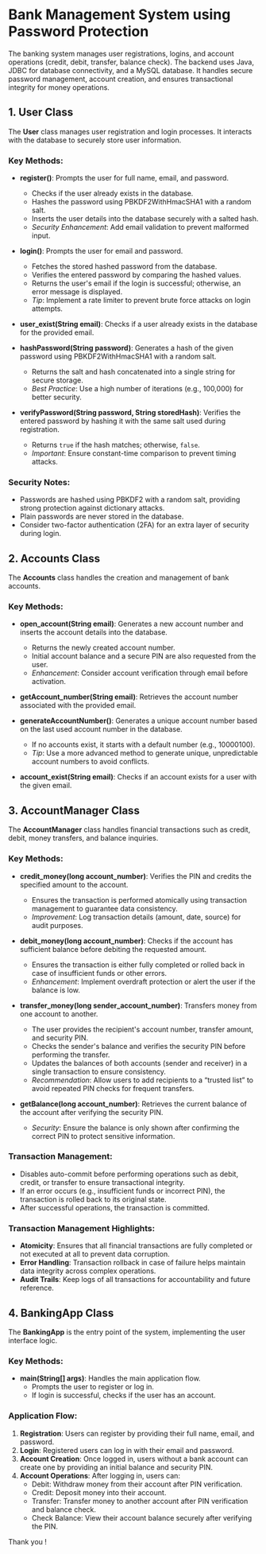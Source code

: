 # Bank Management System using Password Protection

The banking system manages user registrations, logins, and account operations (credit, debit, transfer, balance check). The backend uses Java, JDBC for database connectivity, and a MySQL database. It handles secure password management, account creation, and ensures transactional integrity for money operations.

## 1. User Class
The **User** class manages user registration and login processes. It interacts with the database to securely store user information.

### Key Methods:
- **register()**: Prompts the user for full name, email, and password.
    - Checks if the user already exists in the database.
    - Hashes the password using PBKDF2WithHmacSHA1 with a random salt.
    - Inserts the user details into the database securely with a salted hash.
    - _Security Enhancement_: Add email validation to prevent malformed input.
  
- **login()**: Prompts the user for email and password.
    - Fetches the stored hashed password from the database.
    - Verifies the entered password by comparing the hashed values.
    - Returns the user's email if the login is successful; otherwise, an error message is displayed.
    - _Tip_: Implement a rate limiter to prevent brute force attacks on login attempts.

- **user_exist(String email)**: Checks if a user already exists in the database for the provided email.

- **hashPassword(String password)**: Generates a hash of the given password using PBKDF2WithHmacSHA1 with a random salt.
    - Returns the salt and hash concatenated into a single string for secure storage.
    - _Best Practice_: Use a high number of iterations (e.g., 100,000) for better security.

- **verifyPassword(String password, String storedHash)**: Verifies the entered password by hashing it with the same salt used during registration.
    - Returns `true` if the hash matches; otherwise, `false`.
    - _Important_: Ensure constant-time comparison to prevent timing attacks.

### Security Notes:
- Passwords are hashed using PBKDF2 with a random salt, providing strong protection against dictionary attacks.
- Plain passwords are never stored in the database.
- Consider two-factor authentication (2FA) for an extra layer of security during login.

## 2. Accounts Class
The **Accounts** class handles the creation and management of bank accounts.

### Key Methods:
- **open_account(String email)**: Generates a new account number and inserts the account details into the database.
    - Returns the newly created account number.
    - Initial account balance and a secure PIN are also requested from the user.
    - _Enhancement_: Consider account verification through email before activation.
  
- **getAccount_number(String email)**: Retrieves the account number associated with the provided email.

- **generateAccountNumber()**: Generates a unique account number based on the last used account number in the database.
    - If no accounts exist, it starts with a default number (e.g., 10000100).
    - _Tip_: Use a more advanced method to generate unique, unpredictable account numbers to avoid conflicts.

- **account_exist(String email)**: Checks if an account exists for a user with the given email.

## 3. AccountManager Class
The **AccountManager** class handles financial transactions such as credit, debit, money transfers, and balance inquiries.

### Key Methods:
- **credit_money(long account_number)**: Verifies the PIN and credits the specified amount to the account.
    - Ensures the transaction is performed atomically using transaction management to guarantee data consistency.
    - _Improvement_: Log transaction details (amount, date, source) for audit purposes.

- **debit_money(long account_number)**: Checks if the account has sufficient balance before debiting the requested amount.
    - Ensures the transaction is either fully completed or rolled back in case of insufficient funds or other errors.
    - _Enhancement_: Implement overdraft protection or alert the user if the balance is low.

- **transfer_money(long sender_account_number)**: Transfers money from one account to another.
    - The user provides the recipient's account number, transfer amount, and security PIN.
    - Checks the sender's balance and verifies the security PIN before performing the transfer.
    - Updates the balances of both accounts (sender and receiver) in a single transaction to ensure consistency.
    - _Recommendation_: Allow users to add recipients to a “trusted list” to avoid repeated PIN checks for frequent transfers.

- **getBalance(long account_number)**: Retrieves the current balance of the account after verifying the security PIN.
    - _Security_: Ensure the balance is only shown after confirming the correct PIN to protect sensitive information.

### Transaction Management:
- Disables auto-commit before performing operations such as debit, credit, or transfer to ensure transactional integrity.
- If an error occurs (e.g., insufficient funds or incorrect PIN), the transaction is rolled back to its original state.
- After successful operations, the transaction is committed.

### Transaction Management Highlights:
- **Atomicity**: Ensures that all financial transactions are fully completed or not executed at all to prevent data corruption.
- **Error Handling**: Transaction rollback in case of failure helps maintain data integrity across complex operations.
- **Audit Trails**: Keep logs of all transactions for accountability and future reference.

## 4. BankingApp Class
The **BankingApp** is the entry point of the system, implementing the user interface logic.

### Key Methods:
- **main(String[] args)**: Handles the main application flow.
    - Prompts the user to register or log in.
    - If login is successful, checks if the user has an account.

### Application Flow:
1. **Registration**: Users can register by providing their full name, email, and password.
2. **Login**: Registered users can log in with their email and password.
3. **Account Creation**: Once logged in, users without a bank account can create one by providing an initial balance and security PIN.
4. **Account Operations**: After logging in, users can:
    - Debit: Withdraw money from their account after PIN verification.
    - Credit: Deposit money into their account.
    - Transfer: Transfer money to another account after PIN verification and balance check.
    - Check Balance: View their account balance securely after verifying the PIN.


Thank you !